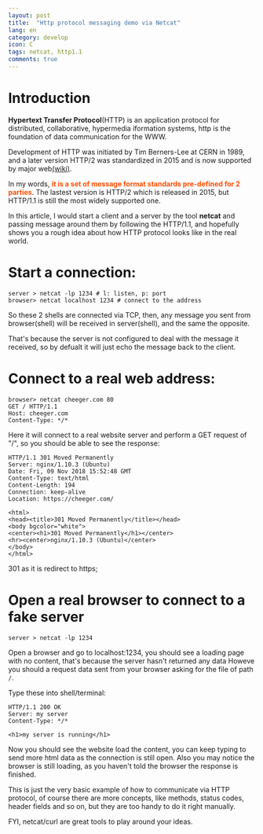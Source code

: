 ```yaml
---
layout: post
title:  "Http protocol messaging demo via Netcat"
lang: en
category: develop
icon: C
tags: netcat, http1.1
comments: true
---
```


# Introduction
**Hypertext Transfer Protocol**(HTTP) is an application protocol for distributed, collaborative, hypermedia iformation systems, http is the foundation of data communication for the WWW.

Development of HTTP was initiated by Tim Berners-Lee at CERN in 1989, and a later version HTTP/2 was standardized in 2015 and is now supported by major web[(wiki)][http-wiki-url].

In my words, **<span style="color: rgb(255, 76, 0);">it is a set of message format standards pre-defined for 2 parties</span>**. The lastest version is HTTP/2 which is released in 2015, but HTTP/1.1 is still the most widely supported one.

In this article, I would start a client and a server by the tool **netcat** and passing message around them by following the HTTP/1.1, and hopefully shows you a rough idea about how HTTP protocol looks like in the real world.

# Start a connection:

    server > netcat -lp 1234 # l: listen, p: port
    browser> netcat localhost 1234 # connect to the address

So these 2 shells are connected via TCP, then, any message you sent from browser(shell) will be received in server(shell), and the same the opposite.

That's because the server is not configured to deal with the message it received, so by defualt it will just echo the message back to the client.

# Connect to a real web address:

    browser> netcat cheeger.com 80
    GET / HTTP/1.1
    Host: cheeger.com
    Content-Type: */*

Here it will connect to a real website server and perform a GET request of "/", so you should be able to see the response:

    HTTP/1.1 301 Moved Permanently
    Server: nginx/1.10.3 (Ubuntu)
    Date: Fri, 09 Nov 2018 15:52:48 GMT
    Content-Type: text/html
    Content-Length: 194
    Connection: keep-alive
    Location: https://cheeger.com/

    <html>
    <head><title>301 Moved Permanently</title></head>
    <body bgcolor="white">
    <center><h1>301 Moved Permanently</h1></center>
    <hr><center>nginx/1.10.3 (Ubuntu)</center>
    </body>
    </html>

301 as it is redirect to https;

# Open a real browser to connect to a fake server

    server > netcat -lp 1234

Open a browser and go to localhost:1234, you should see a loading page with no content, that's because the server hasn't returned any data
Howeve you should a request data sent from your browser asking for the file of path `/`.

Type these into shell/terminal:

    HTTP/1.1 200 OK
    Server: my server
    Content-Type: */*

    <h1>my server is running</h1>

Now you should see the website load the content, you can keep typing to send more html data as the connection is still open. Also you may notice the browser is still loading, as you haven't told the browser the response is finished.

This is just the very basic example of how to communicate via HTTP protocol, of course there are more concepts, like methods, status codes, header fields and so on, but they are too handy to do it right manually.

FYI, netcat/curl are great tools to play around your ideas.

[http-wiki-url]:https://en.wikipedia.org/wiki/Hypertext_Transfer_Protocol
